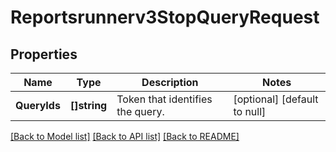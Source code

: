 # Reportsrunnerv3StopQueryRequest

## Properties
Name | Type | Description | Notes
------------ | ------------- | ------------- | -------------
**QueryIds** | **[]string** | Token that identifies the query. | [optional] [default to null]

[[Back to Model list]](../README.md#documentation-for-models) [[Back to API list]](../README.md#documentation-for-api-endpoints) [[Back to README]](../README.md)

